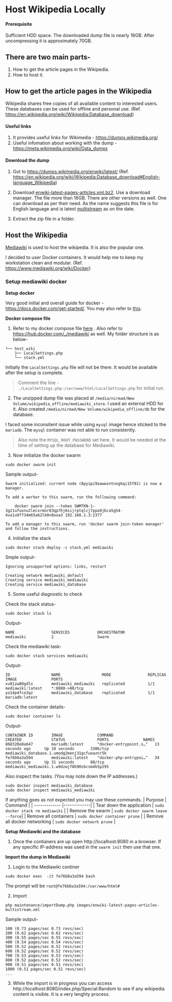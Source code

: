 Host Wikipedia Locally
======================

#### Prerequisite
Sufficient HDD space. The downloaded dump file is nearly 16GB. After uncompressing it is approximately 70GB.

## There are two main parts-
1. How to get the article pages in the Wikipedia.
2. How to host it.

How to get the article pages in the Wikipedia
---------------------------------------------

Wikipedia shares free copies of all available content to interested users. These databases can be used for offline and personal use. (Ref. https://en.wikipedia.org/wiki/Wikipedia:Database_download)

#### Useful links
1. It provides useful links for Wikimedia - https://dumps.wikimedia.org/
2. Useful infomation about working with the dump - https://meta.wikimedia.org/wiki/Data_dumps

#### Download the dump
1. Got to https://dumps.wikimedia.org/enwiki/latest/ (Ref. https://en.wikipedia.org/wiki/Wikipedia:Database_download#English-language_Wikipedia)

2. Download [enwiki-latest-pages-articles.xml.bz2](http://dumps.wikimedia.org/enwiki/latest/enwiki-latest-pages-articles.xml.bz2).
Use a download manager. The file more than 16GB. There are other versions as well. One can download as per their need. As the name suggests this file is for English language and is latest [multistream](https://en.wikipedia.org/wiki/Wikipedia:Database_download#Should_I_get_multistream? "Wikipedia - Should I get multistream?") as on the date.

3. Extract the zip file in a folder.


Host the Wikipedia
------------------
[Mediawiki](https://www.mediawiki.org/wiki/MediaWiki "Mediawiki Website") is used to host the wikipedia. It is also the popular one.

I decided to user Docker containers. It would help me to keep my workstation clean and modular. (Ref. https://www.mediawiki.org/wiki/Docker)


### Setup mediawiki docker

**Setup docker**

Very good initial and overall guide for docker - https://docs.docker.com/get-started/.
You may also refer to [this](https://www.digitalocean.com/community/tutorials/how-to-install-docker-compose-on-ubuntu-18-04).

**Docker compose file**

1. Refer to my docker compose file [here](https://github.com/nirmalya123/web_crawler/blob/master/host_wiki/stack.yml "Github link") . Also refer to https://hub.docker.com/_/mediawiki as well. My folder structure is as below-
```
└── host_wiki
	├── LocalSettings.php
	└── stack.yml
```
Initially the `LocalSettings.php` file will not be there. It would be available after the setup is complete.
> Comment the line `- ./LocalSettings.php:/var/www/html/LocalSettings.php` for initial run.

2. The unzipped dump file was placed at `/media/nirmad/New Volume/wikipedia_offline/mediawiki_store`. I used an external HDD for it. Also created `/media/nirmad/New Volume/wikipedia_offline/db` for the database.

I faced some inconsitent issue while using `mysql` image hence sticked to the `mariadb`. The `mysql` container was not able to run consistently.
> Also note the `MYSQL_ROOT_PASSWORD` set here. It would be needed at the time of setting up the database for Mediawiki.

3. Now initialize the docker swarm

```
sudo docker swarm init
```

Sample output-
```
Swarm initialized: current node (8pyipi9aawwzntnogkqi15f81) is now a manager.

To add a worker to this swarm, run the following command:

    docker swarm join --token SWMTKN-1-3g21ufuxnu2lecxrmor83qp7hj6xijrptqlcj7ppa9jbca5g54-4va1u9f734m65a62lk0n8ooa3 192.168.1.3:2377

To add a manager to this swarm, run 'docker swarm join-token manager' and follow the instructions.
```

4. Initialize the stack
```
sudo docker stack deploy -c stack.yml mediawiki
```

Smple output-
```
Ignoring unsupported options: links, restart

Creating network mediawiki_default
Creating service mediawiki_mediawiki
Creating service mediawiki_database
```

5. Some useful diagnostic to check

Check the stack status-
```
sudo docker stack ls
```
Output-
```
NAME                SERVICES            ORCHESTRATOR
mediawiki           2                   Swarm
```
Check the mediawiki task-

```
sudo docker stack services mediawiki
```
Output-
```
ID                  NAME                  MODE                REPLICAS            IMAGE               PORTS
xv81zw80gdlx        mediawiki_mediawiki   replicated          1/1                 mediawiki:latest    *:8080->80/tcp
yo14p4fco3qz        mediawiki_database    replicated          1/1                 mariadb:latest
```
Check the container details-
```
sudo docker container ls
```
Output-
```
CONTAINER ID        IMAGE               COMMAND                  CREATED             STATUS              PORTS               NAMES
868320e8a647        mariadb:latest      "docker-entrypoint.s…"   13 seconds ago      Up 10 seconds       3306/tcp            mediawiki_database.1.umodg2menj31gcfuoaznr5k
fe76b0a3a594        mediawiki:latest    "docker-php-entrypoi…"   34 seconds ago      Up 31 seconds       80/tcp              mediawiki_mediawiki.1.w9dzwjf8b90sbcsm4k5p295
```
Also inspect the tasks. (You may note down the IP addresses.)
```
sudo docker inspect mediawiki_database
sudo docker inspect mediawiki_mediawiki
```

If anything goes as not expected you may use these commands.
| Purpose | Command |
| ------------- |-------------|
| Tear down the application | `sudo docker stack rm mediawiki` |
| Remove the swarm | `sudo docker swarm leave --force`|
| Remove all containers | `sudo docker container prune` |
| Remove all docker networking | `sudo docker network prune` |

**Setup Mediawiki and the database**
1. Once the contianers are up open http://localhost:8080 in a browser. If any specific IP-address was used in the `swarm init` then use that one.


**Import the dump in Mediawiki**
1. Login to the Mediawiki continer
```
sudo docker exec  -it fe76b0a3a594 bash
```
The prompt will be `root@fe76b0a3a594:/var/www/html#`

2. Import
```
php maintenance/importDump.php images/enwiki-latest-pages-articles-multistream.xml
```
Sample output-
```
100 (0.73 pages/sec 0.73 revs/sec)
200 (0.62 pages/sec 0.62 revs/sec)
300 (0.55 pages/sec 0.55 revs/sec)
400 (0.54 pages/sec 0.54 revs/sec)
500 (0.52 pages/sec 0.52 revs/sec)
600 (0.52 pages/sec 0.52 revs/sec)
700 (0.53 pages/sec 0.53 revs/sec)
800 (0.52 pages/sec 0.52 revs/sec)
900 (0.51 pages/sec 0.51 revs/sec)
1000 (0.51 pages/sec 0.51 revs/sec)
...
```

3. While the import is in progress you can access http://localhost:8080/index.php/Special:Random to see if any wikipedia content is visible.
It is a very lenghty process.
